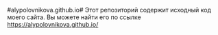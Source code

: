 #alypolovnikova.github.io#
Этот репозиторий содержит исходный код моего сайта. Вы можете найти его по ссылке https://alypolovnikova.github.io/
